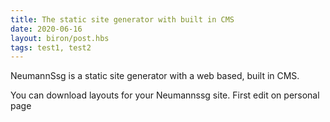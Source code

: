 ```yaml
---
title: The static site generator with built in CMS
date: 2020-06-16
layout: biron/post.hbs
tags: test1, test2
---
```


NeumannSsg is a static site generator with a web based, built in CMS.

<!-- more -->

You can download layouts for your Neumannssg site.
First edit on personal page
